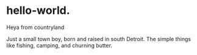 # hello-world.

Heya from countryland

Just a small town boy, born and raised in south Detroit.
The simple things like fishing, camping, and churning butter.
